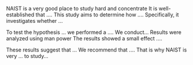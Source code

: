 NAIST is a very good place to study hard and concentrate
It is well-established that .... This study aims to determine how .... Specifically, it investigates whether ... 


To test the hypothesis ... we performed a .... 
We conduct...
Results were analyzed using man power The results showed a small effect .... 


These results suggest that ... We recommend that .... That is why NAIST is very ... to study...
